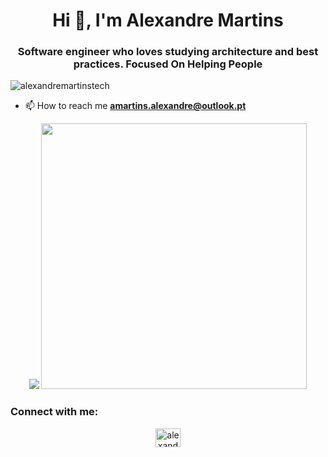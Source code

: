 <h1 align="center">Hi 👋, I'm Alexandre Martins</h1>
<h3 align="center">Software engineer who loves studying architecture and best practices. Focused On Helping People</h3>

<p align="left">    
    <img src="https://komarev.com/ghpvc/?username=alexandremartinstech&label=Profile%20views&color=0e75b6&style=flat" alt="alexandremartinstech" /> 
</p>

[comment]: <> (- 🌱 I’m currently learning)
[comment]: <> (<p align="center">)
[comment]: <> (    <img alt="OutSystems" src="https://img.shields.io/badge/-OutSystems-red?style=flat&logoColor=white" />)
[comment]: <> (    <img alt="TailwindCss" src="https://img.shields.io/badge/-Tailwind-blue?logo=TailwindCss&style=flat&logoColor=white" />)
[comment]: <> (    <img alt="GoLang" src="https://img.shields.io/badge/-GoLang-white?style=flat&logo=Go&logoColor=blue" />)
[comment]: <> (    <img alt="Flutter" src="https://img.shields.io/badge/-Flutter-61DAFB?style=flat&logo=Flutter&logoColor=white" />)
[comment]: <> (    <img alt="React Native" src="https://img.shields.io/badge/-React%20Native-61DAFB.svg?logo=React&logoColor=white&style=flat" />)
[comment]: <> (</p>)

[comment]: <> (- 🚀 Ask me about)
[comment]: <> (<p align="center">)
[comment]: <> (    <img alt="Spring" src="https://img.shields.io/badge/-Spring Boot-green?logo=Spring&style=flat&logoColor=white" />)
[comment]: <> (    <img alt="Kotlin" src="https://img.shields.io/badge/-Kotlin-blue.svg?logo=Kotlin&style=flat&logoColor=white" />)
[comment]: <> (    <img alt="Nodejs" src="https://img.shields.io/badge/-Nodejs-43853d?style=flat&logo=Node.js&logoColor=white"/>)
[comment]: <> (    <img alt="ReactJs" src="https://img.shields.io/badge/-ReactJs-61DAFB?logo=react&logoColor=white&style=flat" />)
[comment]: <> (    <img alt="Typescript" src="https://img.shields.io/badge/-Typescript-blue?logo=Typescript&style=flat&logoColor=white" />)
[comment]: <> (    <img alt="Javascript" src="https://img.shields.io/badge/-Javascript-yellow?logo=Javascript&style=flat&logoColor=white" />)
[comment]: <> (</p>)

- 📫 How to reach me **amartins.alexandre@outlook.pt**

<p align="center">
    <img src="https://github-readme-stats.vercel.app/api/top-langs/?username=alexandremartinstech&layout=compact&theme=ocean_dark"/> 
    <img src="https://github-readme-stats.vercel.app/api?username=alexandremartinstech&show_icons=true&theme=ocean_dark" width="425px" />
</p>

<h3 align="left">Connect with me:</h3>
<p align="center">
    <a href="https://linkedin.com/in/alexandre-araujo-martins" target="blank">  
        <img align="center" src="https://raw.githubusercontent.com/rahuldkjain/github-profile-readme-generator/master/src/images/icons/Social/linked-in-alt.svg" alt="alexandre-araujo-martins" height="30" width="40" />
    </a>
</p>
